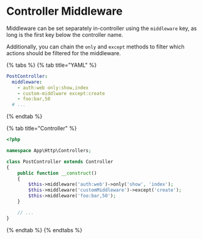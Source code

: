 # Controller Middleware

Middleware can be set separately in-controller using the `middleware` key, as long is the first key below the controller name.

Additionally, you can chain the `only` and `except` methods to filter which actions should be filtered for the middleware.

{% tabs %}
{% tab title="YAML" %}
```yaml
PostController:
  middleware:
    - auth:web only:show,index
    - custom-middlware except:create
    - foo:bar,50
  # ...
```
{% endtab %}

{% tab title="Controller" %}
```php
<?php

namespace App\Http\Controllers;

class PostController extends Controller
{
    public function __construct()
    {
        $this->middleware('auth:web')->only('show', 'index');
        $this->middleware('customMiddleware')->except('create');
        $this->middleware('foo:bar,50');
    }

    // ...
}
```
{% endtab %}
{% endtabs %}





